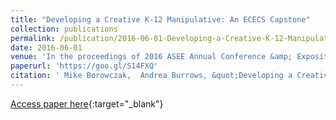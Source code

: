 ```yaml
---
title: "Developing a Creative K-12 Manipulative: An ECECS Capstone"
collection: publications
permalink: /publication/2016-06-01-Developing-a-Creative-K-12-Manipulative-An-ECECS-Capstone
date: 2016-06-01
venue: 'In the proceedings of 2016 ASEE Annual Conference &amp; Exposition'
paperurl: 'https://goo.gl/S14FXQ'
citation: ' Mike Borowczak,  Andrea Burrows, &quot;Developing a Creative K-12 Manipulative: An ECECS Capstone.&quot; In the proceedings of 2016 ASEE Annual Conference &amp;amp; Exposition, 2016.'
---
```

[Access paper here](https://goo.gl/S14FXQ){:target="_blank"}
